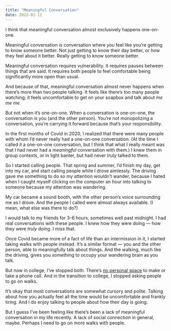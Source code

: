 ```yaml
---
title: "Meaningful Conversation"
date: 2022-02-11
---
```


I think that meaningful conversation almost exclusively happens one-on-one.

Meaningful conversation is conversation where you feel like you’re getting to know someone better. Not just getting to know their day better, or how they feel about it better. Really getting to know someone better.

Meaningful conversation requires vulnerability. It requires pauses between things that are said. It requires both people to feel comfortable being significantly more open than usual.

And because of that, meaningful conversation almost never happens when there’s more than two people talking. It feels like there’s too many people watching; it feels uncomfortable to get on your soapbox and talk about _me me me_.

But not when it’s one-on-one. When a conversation is one-on-one, the conversation _is_ you (and the other person). You’re not monopolizing a conversation, you’re carrying it forward because that’s your responsibility.

In the first months of Covid in 2020, I realized that there were many people with whom I’d never really had a one-on-one conversation. (At the time I called it a one-on-one conversation, but I think that what I really meant was that I had never had a _meaningful_ conversation with them.) I knew them in group contexts, or in light banter, but had never _truly_ talked to them.

So I started calling people. That spring and summer, I’d finish my day, get into my car, and start calling people while I drove aimlessly. The driving gave me something to do so my attention wouldn’t wander, because I hated when I caught myself clicking on the computer an hour into talking to someone because my attention was wandering.

My car became a sound booth, with the other person’s voice surrounding me as I drove. And the people I called were almost always available. (I mean, what else was there to do?)

I would talk to my friends for 3-6 hours, sometimes well past midnight. I had real conversations with these people. I knew how they were doing — how they were _truly_ doing. I miss that.

Once Covid became more of a fact of life than an intermission in it, I started taking walks with people instead. It’s a similar format — you and the other person, able to meaningfully talk about things. And the walking, much like the driving, gives you something to occupy your wandering brain as you talk.

But now in college, I’ve stopped both. There’s [no personal space](https://benborgers.com/posts/personal-space/) to make or take a phone call. And in the transition to college, I stopped asking people to go on walks.

It’s okay that most conversations are somewhat cursory and polite. Talking about how you actually feel all the time would be uncomfortable and frankly tiring. And I do enjoy talking to people about how their day is going.

But I guess I’ve been feeling like there’s been a lack of meaningful conversation in my life recently. A lack of social connection in general, maybe. Perhaps I need to go on more walks with people.

